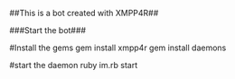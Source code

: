 
##This is a bot created with XMPP4R##

###Start the bot###
  
  #Install the gems
  gem install xmpp4r
  gem install daemons

  #start the daemon
  ruby im.rb start

